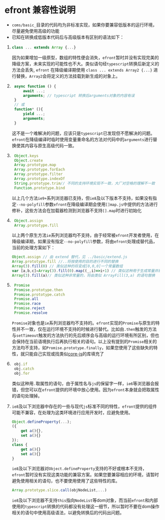 # efront 兼容性说明
* `coms/basic_`目录的代码均为非标准实现，如果你要兼容低版本的运行环境，尽量避免使用高级的功能
* 已知在转换成低版本代码后与高级版本有区别的语法如下：
1.  ```javascript
    class ... extends Array {...} 
    ```
    因为如果增加一级原型，数组的特性便会消失，`efront`暂时并没有实现完美的降级方案，未来实现的可能性也不大。类似语句经`typescript`转换后新定义的方法会丢失, `efront` 在降级编译期使用 `class ... extends Array2 {...}` 进行替换，`Array2`会将定义的方法挂载到新生成的对象上。

2. ```javascript
    async function () {
        await ...;
        arguments; // typescript 转换后arguments对象的内容有误
    }
    // 或
    function* (){
        yield ...;
        arguments;
    }
    ```
    这不是一个难解决的问题，应该只是`typescript`已发现但不愿解决的问题。`efront`在降级编译时临时使用变量重命名的方法对代码中的`arguments`进行替换使其内容与原生高级代码一致。

3. ```javascript
    Object.keys
    Object.create
    Array.prototype.map
    Array.prototype.forEach
    Array.prototype.filter
    Array.prototype.indexOf
    String.prototype.trim// 不同的支持环境实现不一致，大厂对空格的理解不一致
    Function.prototype.bind
    ```
    以上几个方法`ie9+`系列浏览器已支持，但`ie8`及以下版本不支持，如果没有指定`--no-polyfill`参数`efront`在降级编译期会使用`[]map.js`中提供的方法进行修补，这些方法会在加载器检测到浏览器不支持`[].map`时进行初始化
4. ```javascript
    Object.assign
    Array.prototype.fill
    ```
    以上两个原生方法`ie`系列浏览器均不支持，由于经常被`efront`开发者使用，在降级编译期，如果没有指定`--no-polyfill`参数，将由`efront`处理成替代品，当前的处理方案如下：
    ```javascript
    Object.assign // 由 extend 替代，见 ../basic/extend.js
    Array.prototype.fill //..将按使用的目的进行不同的替换
    Array(3).fill(0) // 类似这种的将变成[0,0,0]一个常量数组
    var [a,b,c]=Array(3).fill(0).map((_,i)=>i+1) // 类似这种用于生成常量并赋值的，将直接变成赋值语句 var a=1,b=2,c=3
    Array(3).fill(a)// 类似这种非常量的，将由类似 ArrayFill(3,a) 的语句替换
    ```
5. ```javascript
    Promise
    Promise.prototype.then
    Promise.prototype.catch
    Promise.all
    Promise.race
    Promise.reject
    Promise.resolve
    ```
    `Promise`对象也是`ie`系列浏览器均不支持的。`efront`实现的`Promise`与原生的特性并不一致，仅在运行环境不支持的时候进行替代。比如由`.then`触发的方法与`setTimeout`触发的方法执行的先后顺序会与高级的运行环境有所区别，但也会保持在当前语境执行后再执行相关的语句。以上没有提到的`Promise`相关的方法均不支持，如`Promise.prototype.finally`，如果您使用了这些缺失的特性，就只能自己实现或找类似[core-js](https://github.com/zloirock/core-js)的库填充了
6. ```javascript
    obj.if
    obj.catch
    obj.for
    ```
    类似这种用`.`取属性的语句，由于属性名与`js`的保留字一样，`ie6`等浏览器会报错，但您可以在`efront`提供的环境中放心使用。因为`efront`本身就会把取属性的语句处理掉。
7. `ie8`及以下浏览器中存在的一些与现代`js`标准不同的特性，`efront`提供的组件可能不兼容，在处理为这类环境进行应用开发时，应避免使用。
    ```javascript
    Object.defineProperty(...);
    ({
        get a(){},
        set a(){}
    });
    class {
        get a(){}
        set a(){}
    }
    ```
    `ie8`及以下浏览器对`Object.defineProperty`支持的不好或根本不支持，`efront`暂时没有实现这类功能的兼容方案。如果您要兼容相应的环境，请暂时避免使用相关的语句，也不要使用使用了这些特性的库。
    ```javascript
    Array.prototype.slice.call(objNodeList,...)
    ```
    `ie8`及以下浏览器不支持`this`指向`NodeList`等dom对象，而当前`efront`和内部使用的`typescript`转换的代码都没有处理这一细节，所以暂时不要在dom操作相关的语句中使用高级语法，以避免转换后的代码出问题。